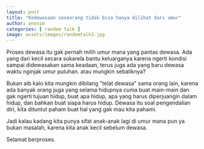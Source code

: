 ```yaml
---
layout: post
title: "Kedewasaan seseorang tidak bisa hanya dilihat dari umur"
author: anonim
categories: [ random talk ]
image: assets/images/randomtalk3.jpg
---
```


Proses dewasa itu gak pernah milih umur mana yang pantas dewasa. 
Ada yang dari kecil secara sukarela bantu keluarganya karena ngerti kondisi sampai didewasakan sama keadaan,
terus juga ada yang baru dewasa waktu nginjak umur puluhan.
atau mungkin sebaliknya?

Bukan aib kalo kita mungkin dibilang "telat dewasa" sama orang lain, 
karena ada banyak orang juga yang selama hidupnya 
cuma buat main-main 
dan gak ngerti tujuan hidup, 
buat apa hidup, 
apa yang harus diperjuangin dalam hidup, 
dan bahkan buat siapa harus hidup. 
Dewasa itu soal pengendalian diri, 
kita dituntut paham buat hal 
yang gak mau kita pahami.

Jadi kalau kadang kita punya sifat anak-anak lagi 
di umur mana pun ya bukan masalah, 
karena kita anak kecil sebelum dewasa.

Selamat berproses.